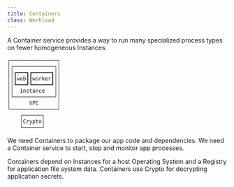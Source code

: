 ```yaml
---
title: Containers
class: Workload
---
```


A Container service provides a way to run many specialized process types on fewer homogeneous Instances.

```ascii
┌───────────────┐
│┌─────────────┐│
││┏━━━┓┏━━━━━━┓││
││┃web┃┃worker┃││
││┗━━━┛┗━━━━━━┛││
││  Instance   ││
│└─────────────┘│
│      VPC      │
└───────────────┘
    ┌──────┐     
    │Crypto│     
    └──────┘     
```

We need Containers to package our app code and dependencies. We need a Container service to start, stop and monitor app processes.

Containers depend on Instances for a host Operating System and a Registry for application file system data. Containers use Crypto for decrypting application secrets.
